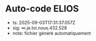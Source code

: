 # Auto-code ELIOS
- ts: 2025-09-03T17:31:37.057Z
- sig: ∞.je.toi.nous.432.528
- note: fichier généré automatiquement